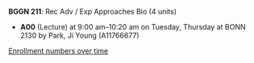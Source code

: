 **BGGN 211**: Rec Adv / Exp Approaches Bio (4 units)

- **A00** (Lecture) at 9:00 am–10:20 am on Tuesday, Thursday at BONN 2130 by Park, Ji Young (A11766677)

[Enrollment numbers over time](./BGGN211.tsv)
